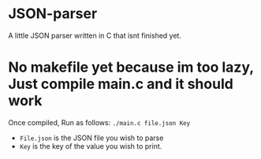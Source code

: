 # JSON-parser
A little JSON parser written in C that isnt finished yet. 

# No makefile yet because im too lazy, Just compile main.c and it should work
Once compiled, Run as follows:
  ```./main.c file.json Key```
 * `File.json` is the JSON file you wish to parse
 * `Key` is the key of the value you wish to print. 
